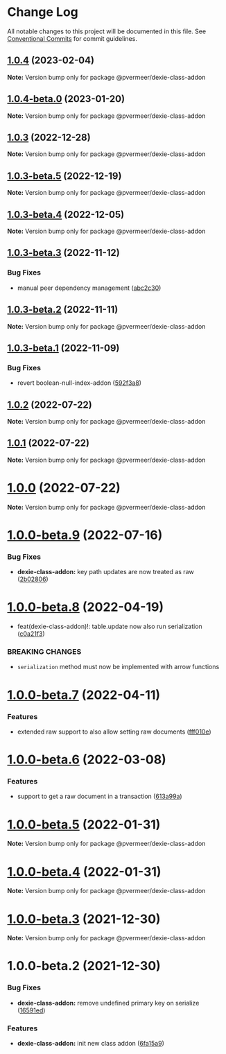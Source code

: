# Change Log

All notable changes to this project will be documented in this file.
See [Conventional Commits](https://conventionalcommits.org) for commit guidelines.

## [1.0.4](https://github.com/PVermeer/dexie-addon-suite-monorepo/compare/@pvermeer/dexie-class-addon@1.0.4-beta.0...@pvermeer/dexie-class-addon@1.0.4) (2023-02-04)

**Note:** Version bump only for package @pvermeer/dexie-class-addon

## [1.0.4-beta.0](https://github.com/PVermeer/dexie-addon-suite-monorepo/compare/@pvermeer/dexie-class-addon@1.0.3...@pvermeer/dexie-class-addon@1.0.4-beta.0) (2023-01-20)

**Note:** Version bump only for package @pvermeer/dexie-class-addon

## [1.0.3](https://github.com/PVermeer/dexie-addon-suite-monorepo/compare/@pvermeer/dexie-class-addon@1.0.3-beta.5...@pvermeer/dexie-class-addon@1.0.3) (2022-12-28)

**Note:** Version bump only for package @pvermeer/dexie-class-addon

## [1.0.3-beta.5](https://github.com/PVermeer/dexie-addon-suite-monorepo/compare/@pvermeer/dexie-class-addon@1.0.3-beta.4...@pvermeer/dexie-class-addon@1.0.3-beta.5) (2022-12-19)

**Note:** Version bump only for package @pvermeer/dexie-class-addon

## [1.0.3-beta.4](https://github.com/PVermeer/dexie-addon-suite-monorepo/compare/@pvermeer/dexie-class-addon@1.0.3-beta.3...@pvermeer/dexie-class-addon@1.0.3-beta.4) (2022-12-05)

**Note:** Version bump only for package @pvermeer/dexie-class-addon

## [1.0.3-beta.3](https://github.com/PVermeer/dexie-addon-suite-monorepo/compare/@pvermeer/dexie-class-addon@1.0.3-beta.2...@pvermeer/dexie-class-addon@1.0.3-beta.3) (2022-11-12)

### Bug Fixes

- manual peer dependency management ([abc2c30](https://github.com/PVermeer/dexie-addon-suite-monorepo/commit/abc2c30fc1841ff6b43de67b3ef4cbc4040808c0))

## [1.0.3-beta.2](https://github.com/PVermeer/dexie-addon-suite-monorepo/compare/@pvermeer/dexie-class-addon@1.0.3-beta.1...@pvermeer/dexie-class-addon@1.0.3-beta.2) (2022-11-11)

**Note:** Version bump only for package @pvermeer/dexie-class-addon

## [1.0.3-beta.1](https://github.com/PVermeer/dexie-addon-suite-monorepo/compare/@pvermeer/dexie-class-addon@1.0.2...@pvermeer/dexie-class-addon@1.0.3-beta.1) (2022-11-09)

### Bug Fixes

- revert boolean-null-index-addon ([592f3a8](https://github.com/PVermeer/dexie-addon-suite-monorepo/commit/592f3a8770cfdba81b0c1ac5d84f2e5a85609963))

## [1.0.2](https://github.com/PVermeer/dexie-addon-suite-monorepo/compare/@pvermeer/dexie-class-addon@1.0.1...@pvermeer/dexie-class-addon@1.0.2) (2022-07-22)

**Note:** Version bump only for package @pvermeer/dexie-class-addon

## [1.0.1](https://github.com/PVermeer/dexie-addon-suite-monorepo/compare/@pvermeer/dexie-class-addon@1.0.0-beta.9...@pvermeer/dexie-class-addon@1.0.1) (2022-07-22)

**Note:** Version bump only for package @pvermeer/dexie-class-addon

# [1.0.0](https://github.com/PVermeer/dexie-addon-suite-monorepo/compare/@pvermeer/dexie-class-addon@1.0.0-beta.9...@pvermeer/dexie-class-addon@1.0.0) (2022-07-22)

**Note:** Version bump only for package @pvermeer/dexie-class-addon

# [1.0.0-beta.9](https://github.com/PVermeer/dexie-addon-suite-monorepo/compare/@pvermeer/dexie-class-addon@1.0.0-beta.8...@pvermeer/dexie-class-addon@1.0.0-beta.9) (2022-07-16)

### Bug Fixes

- **dexie-class-addon:** key path updates are now treated as raw ([2b02806](https://github.com/PVermeer/dexie-addon-suite-monorepo/commit/2b0280610cff3b45a7b586a54b1c6c1059b7c7c0))

# [1.0.0-beta.8](https://github.com/PVermeer/dexie-addon-suite-monorepo/compare/@pvermeer/dexie-class-addon@1.0.0-beta.7...@pvermeer/dexie-class-addon@1.0.0-beta.8) (2022-04-19)

- feat(dexie-class-addon)!: table.update now also run serialization ([c0a21f3](https://github.com/PVermeer/dexie-addon-suite-monorepo/commit/c0a21f32cd01c6af24c73e932eb58d46141103ad))

### BREAKING CHANGES

- `serialization` method must now be implemented with arrow functions

# [1.0.0-beta.7](https://github.com/PVermeer/dexie-addon-suite-monorepo/compare/@pvermeer/dexie-class-addon@1.0.0-beta.6...@pvermeer/dexie-class-addon@1.0.0-beta.7) (2022-04-11)

### Features

- extended raw support to also allow setting raw documents ([fff010e](https://github.com/PVermeer/dexie-addon-suite-monorepo/commit/fff010e84002c1c28b64f2bca860286814661259))

# [1.0.0-beta.6](https://github.com/PVermeer/dexie-addon-suite-monorepo/compare/@pvermeer/dexie-class-addon@1.0.0-beta.5...@pvermeer/dexie-class-addon@1.0.0-beta.6) (2022-03-08)

### Features

- support to get a raw document in a transaction ([613a99a](https://github.com/PVermeer/dexie-addon-suite-monorepo/commit/613a99a331e145b7a9867b77978f4d365c01c8d9))

# [1.0.0-beta.5](https://github.com/PVermeer/dexie-addon-suite-monorepo/compare/@pvermeer/dexie-class-addon@1.0.0-beta.4...@pvermeer/dexie-class-addon@1.0.0-beta.5) (2022-01-31)

**Note:** Version bump only for package @pvermeer/dexie-class-addon

# [1.0.0-beta.4](https://github.com/PVermeer/dexie-addon-suite-monorepo/compare/@pvermeer/dexie-class-addon@1.0.0-beta.3...@pvermeer/dexie-class-addon@1.0.0-beta.4) (2022-01-31)

**Note:** Version bump only for package @pvermeer/dexie-class-addon

# [1.0.0-beta.3](https://github.com/PVermeer/dexie-addon-suite-monorepo/compare/@pvermeer/dexie-class-addon@1.0.0-beta.2...@pvermeer/dexie-class-addon@1.0.0-beta.3) (2021-12-30)

**Note:** Version bump only for package @pvermeer/dexie-class-addon

# 1.0.0-beta.2 (2021-12-30)

### Bug Fixes

- **dexie-class-addon:** remove undefined primary key on serialize ([16591ed](https://github.com/PVermeer/dexie-addon-suite-monorepo/commit/16591edaa04a2a04779ef8f85efb81bb34ac2a8a))

### Features

- **dexie-class-addon:** init new class addon ([6fa15a9](https://github.com/PVermeer/dexie-addon-suite-monorepo/commit/6fa15a9231af72be3e3a6c8c839bd2c23aa85713))
